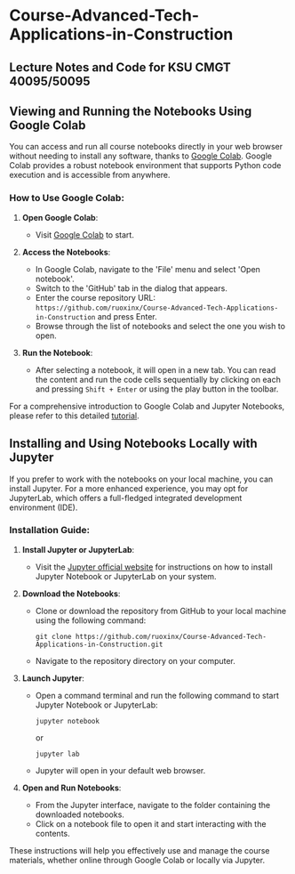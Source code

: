 # Course-Advanced-Tech-Applications-in-Construction
## Lecture Notes and Code for KSU CMGT 40095/50095

## Viewing and Running the Notebooks Using Google Colab

You can access and run all course notebooks directly in your web browser without needing to install any software, thanks to [Google Colab](https://colab.research.google.com/). Google Colab provides a robust notebook environment that supports Python code execution and is accessible from anywhere.

### How to Use Google Colab:

1. **Open Google Colab**:
   - Visit [Google Colab](https://colab.research.google.com/) to start.

2. **Access the Notebooks**:
   - In Google Colab, navigate to the 'File' menu and select 'Open notebook'.
   - Switch to the 'GitHub' tab in the dialog that appears.
   - Enter the course repository URL: `https://github.com/ruoxinx/Course-Advanced-Tech-Applications-in-Construction` and press Enter.
   - Browse through the list of notebooks and select the one you wish to open.

3. **Run the Notebook**:
   - After selecting a notebook, it will open in a new tab. You can read the content and run the code cells sequentially by clicking on each and pressing `Shift + Enter` or using the play button in the toolbar.

For a comprehensive introduction to Google Colab and Jupyter Notebooks, please refer to this detailed [tutorial](https://colab.research.google.com/notebooks/intro.ipynb).

## Installing and Using Notebooks Locally with Jupyter

If you prefer to work with the notebooks on your local machine, you can install Jupyter. For a more enhanced experience, you may opt for JupyterLab, which offers a full-fledged integrated development environment (IDE).

### Installation Guide:

1. **Install Jupyter or JupyterLab**:
   - Visit the [Jupyter official website](https://jupyter.org/install) for instructions on how to install Jupyter Notebook or JupyterLab on your system.

2. **Download the Notebooks**:
   - Clone or download the repository from GitHub to your local machine using the following command:
     ```
     git clone https://github.com/ruoxinx/Course-Advanced-Tech-Applications-in-Construction.git
     ```
   - Navigate to the repository directory on your computer.

3. **Launch Jupyter**:
   - Open a command terminal and run the following command to start Jupyter Notebook or JupyterLab:
     ```
     jupyter notebook
     ```
     or
     ```
     jupyter lab
     ```
   - Jupyter will open in your default web browser.

4. **Open and Run Notebooks**:
   - From the Jupyter interface, navigate to the folder containing the downloaded notebooks.
   - Click on a notebook file to open it and start interacting with the contents.

These instructions will help you effectively use and manage the course materials, whether online through Google Colab or locally via Jupyter.




